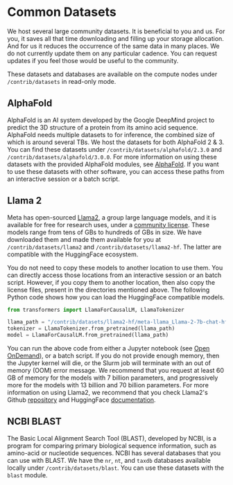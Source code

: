 # Common Datasets

We host several large community datasets.  It is beneficial to you and us.  For you, it saves all that time downloading and filling up your storage allocation.  And for us it reduces the occurrence of the same data in many places. We do not currently update them on any particular cadence. You can request updates if you feel those would be useful to the community.

These datasets and databases are available on the compute nodes under `/contrib/datasets` in read-only mode. 

## AlphaFold

AlphaFold is an AI system developed by the Google DeepMind project to predict the 3D structure of a protein from its amino acid sequence. AlphaFold needs multiple datasets to for inference, the combined size of which is around several TBs. We host the datasets for both AlphaFold 2 & 3. You can find these datasets under `/contrib/datasets/alphafold/2.3.0` and `/contrib/datasets/alphafold/3.0.0`. For more information on using these datasets with the provided AlphaFold modules, see [AlphaFold](../popular_software/alphafold/index.md). If you want to use these datasets with other software, you can access these paths from an interactive session or a batch script.

## Llama 2
Meta has open-sourced [Llama2](https://llama.meta.com/llama2/), a group large language models, and it is available for free for research uses, under a [community license](https://ai.meta.com/llama/license/). These models range from tens of GBs to hundreds of GBs in size. We have downloaded them and made them available for you at `/contrib/datasets/llama2` and `/contrib/datasets/llama2-hf`. The latter are compatible with the HuggingFace ecosystem.

You do not need to copy these models to another location to use them. You can directly access those locations from an interactive session or an batch script. However, if you copy them to another location, then also copy the license files, present in the directories mentioned above. The following Python code shows how you can load the HuggingFace compatible models.

``` python
from transformers import LlamaForCausalLM, LlamaTokenizer

llama_path = "/contrib/datasets/llama2-hf/meta-llama_Llama-2-7b-chat-hf"
tokenizer = LlamaTokenizer.from_pretrained(llama_path)
model = LlamaForCausalLM.from_pretrained(llama_path)
```

You can run the above code from either a Jupyter notebook (see [Open OnDemand](/running_jobs/open_on_demand/)), or a batch script. If you do not provide enough memory, then the Jupyter kernel will die, or the Slurm job will terminate with an out of memory (OOM) error message. We recommend that you request at least 60 GB of memory for the models with 7 billion parameters, and progressively more for the models with 13 billion and 70 billion parameters. For more information on using Llama2, we recommend that you check Llama2's Github [repository](https://github.com/meta-llama/llama) and HuggingFace [documentation](https://huggingface.co/docs/transformers/en/model_doc/llama2).

## NCBI BLAST
The Basic Local Alignment Search Tool (BLAST), developed by NCBI, is a program for comparing primary biological sequence information, such as amino-acid or nucleotide sequences. NCBI has several databases that you can use with BLAST. We have the `nr`, `nt`, and `taxdb` databases available locally under `/contrib/datasets/blast`. You can use these datasets with the `blast` module.
